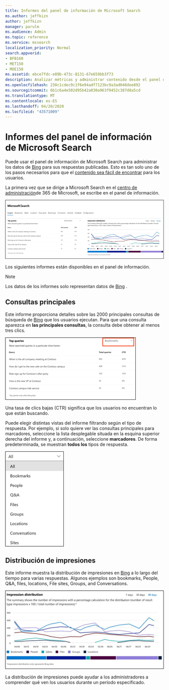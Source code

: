 ```yaml
---
title: Informes del panel de información de Microsoft Search
ms.author: jeffkizn
author: jeffkizn
manager: parulm
ms.audience: Admin
ms.topic: reference
ms.service: mssearch
localization_priority: Normal
search.appverid:
- BFB160
- MET150
- MOE150
ms.assetid: ebce7fdc-e89b-473c-8131-67e659bb3f73
description: Analizar métricas y administrar contenido desde el panel de información de Microsoft Search
ms.openlocfilehash: 230c1cdec9c1f6e94adf7123bc9a3ad048dee892
ms.sourcegitcommit: 6b1c6a4e502d95b42a030a963f9452c387d8a5cd
ms.translationtype: MT
ms.contentlocale: es-ES
ms.lasthandoff: 04/20/2020
ms.locfileid: "43571009"
---
```

# <a name="microsoft-search-insights-dashboard-reports"></a>Informes del panel de información de Microsoft Search

Puede usar el panel de información de Microsoft Search para administrar los datos de [Bing](https://Bing.com) para sus respuestas publicadas. Esto es tan solo uno de los pasos necesarios para que el [contenido sea fácil de encontrar](make-content-easy-to-find.md) para los usuarios.

La primera vez que se dirige a Microsoft Search en el [centro de administración](https://admin.microsoft.com)de 365 de Microsoft, se escribe en el panel de información.

![Insights-Dashboard. png](media/Insights-dashboard.png)

Los siguientes informes están disponibles en el panel de información.

> [!NOTE]
> Los datos de los informes solo representan datos de [Bing](https://Bing.com) .

## <a name="top-queries"></a>Consultas principales

Este informe proporciona detalles sobre las 2000 principales consultas de búsqueda de [Bing](https://Bing.com) que los usuarios ejecutan. Para que una consulta aparezca en **las principales consultas**, la consulta debe obtener al menos tres clics.

![Principales consultas informe con los encabezados de tabla: consulta, total de consultas y tasa de clics.](media/Insights-topqueries.png)

Una tasa de clics bajas (CTR) significa que los usuarios no encuentran lo que están buscando.

Puede elegir distintas vistas del informe filtrando según el tipo de respuesta. Por ejemplo, si solo quiere ver las consultas principales para marcadores, seleccione la lista desplegable situada en la esquina superior derecha del informe y, a continuación, seleccione **marcadores**. De forma predeterminada, se muestran **todos los** tipos de respuesta.

![Filtrar el informe de consultas principales por marcadores, personas, Q&A, archivos, grupos, ubicaciones, conversaciones y sitios](media/Insights-topqueries-dropdown.png)

## <a name="impression-distribution"></a>Distribución de impresiones

Este informe muestra la distribución de impresiones en [Bing](https://Bing.com) a lo largo del tiempo para varias respuestas. Algunos ejemplos son bookmarks, People, Q&A, files, locations, File sites, Groups, and Conversations.

![Informe de impresiones con 90 días seleccionados como período de tiempo.](media/Insights-impressions.png)

La distribución de impresiones puede ayudar a los administradores a comprender qué ven los usuarios durante un período especificado.
